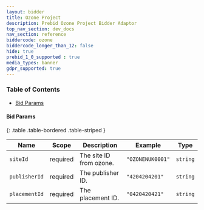 ```yaml
---
layout: bidder
title: Ozone Project
description: Prebid Ozone Project Bidder Adaptor
top_nav_section: dev_docs
nav_section: reference
biddercode: ozone 
biddercode_longer_than_12: false
hide: true
prebid_1_0_supported : true
media_types: banner
gdpr_supported: true
---
```


### Table of Contents

- [Bid Params](#ozone-bid-params)


<a name="ozone-bid-params" />

#### Bid Params

{: .table .table-bordered .table-striped }

| Name      | Scope    | Description               | Example    | Type     |
|-----------|----------|---------------------------|------------|----------|
| `siteId`    | required | The site ID from ozone.  | `"OZONENUK0001"` | `string` |
| `publisherId`    | required | The publisher ID.  | `"4204204201"` | `string` |
| `placementId`    | required | The placement ID.  | `"0420420421"` | `string` |
